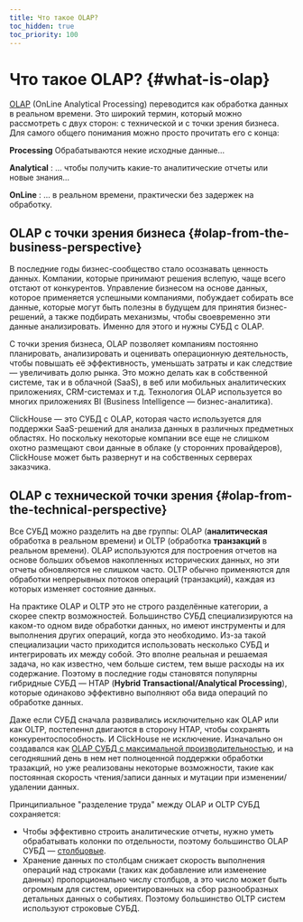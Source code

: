 ```yaml
---
title: Что такое OLAP?
toc_hidden: true
toc_priority: 100
---
```


# Что такое OLAP? {#what-is-olap}

[OLAP](https://ru.wikipedia.org/wiki/OLAP) (OnLine Analytical Processing) переводится как обработка данных в реальном времени. Это широкий термин, который можно рассмотреть с двух сторон: с технической и с точки зрения бизнеса. Для самого общего понимания можно просто прочитать его с конца:

**Processing**
    Обрабатываются некие исходные данные…

**Analytical**
:   … чтобы получить какие-то аналитические отчеты или новые знания…

**OnLine**
:   … в реальном времени, практически без задержек на обработку.

## OLAP с точки зрения бизнеса {#olap-from-the-business-perspective}

В последние годы бизнес-сообщество стало осознавать ценность данных. Компании, которые принимают решения вслепую, чаще всего отстают от конкурентов. Управление бизнесом на основе данных, которое применяется успешными компаниями, побуждает собирать все данные, которые могут быть полезны в будущем для принятия бизнес-решений, а также подбирать механизмы, чтобы своевременно эти данные анализировать. Именно для этого и нужны СУБД с OLAP. 

С точки зрения бизнеса, OLAP позволяет компаниям постоянно планировать, анализировать и оценивать операционную деятельность, чтобы повышать её эффективность, уменьшать затраты и как следствие — увеличивать долю рынка. Это можно делать как в собственной системе, так и в облачной (SaaS), в веб или мобильных аналитических приложениях, CRM-системах и т.д. Технология OLAP используется во многих приложениях BI (Business Intelligence — бизнес-аналитика).

ClickHouse — это СУБД с OLAP, которая часто используется для поддержки SaaS-решений для анализа данных в различных предметных областях. Но поскольку некоторые компании все еще не слишком охотно размещают свои данные в облаке (у сторонних провайдеров), ClickHouse может быть развернут и на собственных серверах заказчика.

## OLAP с технической точки зрения {#olap-from-the-technical-perspective}

Все СУБД можно разделить на две группы: OLAP (**аналитическая** обработка в реальном времени) и OLTP (обработка **транзакций** в реальном времени). OLAP используются для построения отчетов на основе больших объемов накопленных исторических данных, но эти отчеты обновляются не слишком часто. OLTP обычно применяются для обработки непрерывных потоков операций (транзакций), каждая из которых изменяет состояние данных.

На практике OLAP и OLTP это не строго разделённые категории, а скорее спектр возможностей. Большинство СУБД специализируются на каком-то одном виде обработки данных, но имеют инструменты и для выполнения других операций, когда это необходимо. Из-за такой специализации часто приходится использовать несколько СУБД и интегрировать их между собой. Это вполне реальная и решаемая задача, но как известно, чем больше систем, тем выше расходы на их содержание. Поэтому в последние годы становятся популярны гибридные СУБД — HTAP (**Hybrid Transactional/Analytical Processing**), которые одинаково эффективно выполняют оба вида операций по обработке данных.

Даже если СУБД сначала развивались исключительно как OLAP или как OLTP, постепеннл двигаются в сторону HTAP, чтобы сохранять конкурентоспособность. И ClickHouse не исключение. Изначально он создавался как [OLAP СУБД с максимальной производительностью](../../faq/general/why-clickhouse-is-so-fast.md), и на сегодняшний день в нем нет полноценной поддержки обработки тразакций, но уже реализованы некоторые возможности, такие как постоянная скорость чтения/записи данных и мутации при изменении/удалении данных.

Принципиальное "разделение труда" между OLAP и OLTP СУБД сохраняется:

-   Чтобы эффективно строить аналитические отчеты, нужно уметь обрабатывать колонки по отдельности, поэтому большинство OLAP СУБД — [столбцовые](../../faq/general/columnar-database.md).
-   Хранение данных по столбцам снижает скорость выполнения операций над строками (таких как добавление или изменение данных) пропорционально числу столбцов, а это число может быть огромным для систем, ориентированных на сбор разнообразных детальных данных о событиях. Поэтому большинство OLTP систем используют строковые СУБД.
